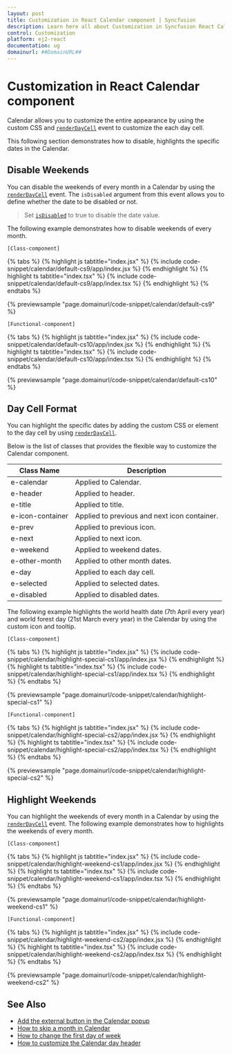 ```yaml
---
layout: post
title: Customization in React Calendar component | Syncfusion
description: Learn here all about Customization in Syncfusion React Calendar component of Syncfusion Essential JS 2 and more.
control: Customization 
platform: ej2-react
documentation: ug
domainurl: ##DomainURL##
---
```


# Customization in React Calendar component

Calendar allows you to customize the entire appearance by using the custom CSS and [`renderDayCell`](https://ej2.syncfusion.com/react/documentation/api/calendar/renderDayCellEventArgs#renderdaycelleventargs) event to customize the each day cell.

This following section demonstrates how to disable, highlights the specific dates in the Calendar.

## Disable Weekends

You can disable the weekends of every month in a Calendar by using the [`renderDayCell`](https://ej2.syncfusion.com/react/documentation/api/calendar/renderDayCellEventArgs#renderdaycelleventargs) event. The `isDisabled` argument from this event allows you to define whether the date to be disabled or not.

> Set [`isDisabled`](https://ej2.syncfusion.com/react/documentation/api/calendar/renderDayCellEventArgs#renderdaycelleventargs) to true to disable the date value.

The following example demonstrates how to disable weekends of every month.

`[Class-component]`

{% tabs %}
{% highlight js tabtitle="index.jsx" %}
{% include code-snippet/calendar/default-cs9/app/index.jsx %}
{% endhighlight %}
{% highlight ts tabtitle="index.tsx" %}
{% include code-snippet/calendar/default-cs9/app/index.tsx %}
{% endhighlight %}
{% endtabs %}

 {% previewsample "page.domainurl/code-snippet/calendar/default-cs9" %}

`[Functional-component]`

{% tabs %}
{% highlight js tabtitle="index.jsx" %}
{% include code-snippet/calendar/default-cs10/app/index.jsx %}
{% endhighlight %}
{% highlight ts tabtitle="index.tsx" %}
{% include code-snippet/calendar/default-cs10/app/index.tsx %}
{% endhighlight %}
{% endtabs %}

 {% previewsample "page.domainurl/code-snippet/calendar/default-cs10" %}

## Day Cell Format

You can highlight the specific dates by adding the custom CSS or element to the day cell by using [`renderDayCell`](https://ej2.syncfusion.com/react/documentation/api/calendar/renderDayCellEventArgs#renderdaycelleventargs).

Below is the list of classes that provides the flexible way to customize the Calendar component.

| **Class Name** | **Description** |
| --- | --- |
| e-calendar | Applied to Calendar. |
| e-header | Applied to header.|
| e-title |Applied to title. |
| e-icon-container | Applied to previous and next icon container.|
| e-prev |  Applied to previous icon.|
| e-next | Applied to next icon.|
| e-weekend | Applied to weekend dates.|
| e-other-month |  Applied to other month dates.|
| e-day | Applied to each day cell.|
| e-selected | Applied to selected dates.|
| e-disabled | Applied to disabled dates.|

The following example highlights the world health date (7th April every year) and world forest day (21st March every year) in the Calendar by using the custom icon and tooltip.

`[Class-component]`

{% tabs %}
{% highlight js tabtitle="index.jsx" %}
{% include code-snippet/calendar/highlight-special-cs1/app/index.jsx %}
{% endhighlight %}
{% highlight ts tabtitle="index.tsx" %}
{% include code-snippet/calendar/highlight-special-cs1/app/index.tsx %}
{% endhighlight %}
{% endtabs %}

 {% previewsample "page.domainurl/code-snippet/calendar/highlight-special-cs1" %}

`[Functional-component]`

{% tabs %}
{% highlight js tabtitle="index.jsx" %}
{% include code-snippet/calendar/highlight-special-cs2/app/index.jsx %}
{% endhighlight %}
{% highlight ts tabtitle="index.tsx" %}
{% include code-snippet/calendar/highlight-special-cs2/app/index.tsx %}
{% endhighlight %}
{% endtabs %}

 {% previewsample "page.domainurl/code-snippet/calendar/highlight-special-cs2" %}

## Highlight Weekends

You can highlight the weekends of every month in a Calendar by using the [`renderDayCell`](https://ej2.syncfusion.com/react/documentation/api/calendar/renderDayCellEventArgs#renderdaycelleventargs) event. The following example demonstrates how to highlights the weekends of every month.

`[Class-component]`

{% tabs %}
{% highlight js tabtitle="index.jsx" %}
{% include code-snippet/calendar/highlight-weekend-cs1/app/index.jsx %}
{% endhighlight %}
{% highlight ts tabtitle="index.tsx" %}
{% include code-snippet/calendar/highlight-weekend-cs1/app/index.tsx %}
{% endhighlight %}
{% endtabs %}

 {% previewsample "page.domainurl/code-snippet/calendar/highlight-weekend-cs1" %}

`[Functional-component]`

{% tabs %}
{% highlight js tabtitle="index.jsx" %}
{% include code-snippet/calendar/highlight-weekend-cs2/app/index.jsx %}
{% endhighlight %}
{% highlight ts tabtitle="index.tsx" %}
{% include code-snippet/calendar/highlight-weekend-cs2/app/index.tsx %}
{% endhighlight %}
{% endtabs %}

 {% previewsample "page.domainurl/code-snippet/calendar/highlight-weekend-cs2" %}

## See Also

* [Add the external button in the Calendar popup](./how-to/set-clear-button-in-calendar)
* [How to skip a month in Calendar](./how-to/skip-a-month-in-calendar)
* [How to change the first day of week](./how-to/change-the-first-day-of-week)
* [How to customize the Calendar day header](./how-to/customize-the-calendar-day-header)
